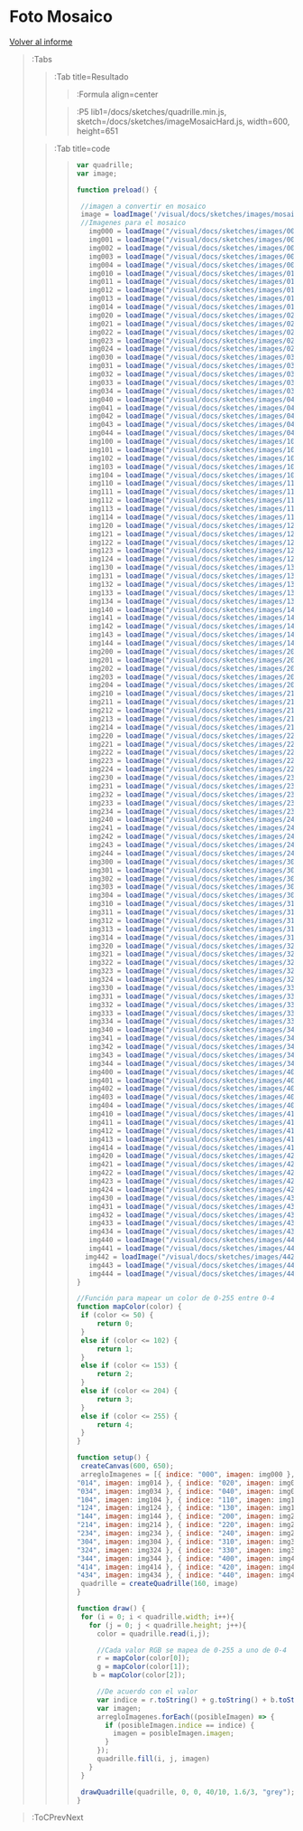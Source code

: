 # Foto Mosaico

[Volver al informe](/docs/workshops/informeHardware)

> :Tabs
> > :Tab title=Resultado
> > 
> > > :Formula align=center
> >
> > > :P5 lib1=/docs/sketches/quadrille.min.js, sketch=/docs/sketches/imageMosaicHard.js, width=600, height=651
>
> > :Tab title=code
> >
> > 
> > > ```javascript
> > >var quadrille;
> > >var image;
> > >
> > >function preload() {
> > >
> > >  //imagen a convertir en mosaico
> > >  image = loadImage('/visual/docs/sketches/images/mosaico/gato_mosaico.jpg');
> > >  //Imagenes para el mosaico
> > >    img000 = loadImage("/visual/docs/sketches/images/000.jfif");
> > >    img001 = loadImage("/visual/docs/sketches/images/001.jfif");
> > >    img002 = loadImage("/visual/docs/sketches/images/002.jfif");
> > >    img003 = loadImage("/visual/docs/sketches/images/003.jfif");
> > >    img004 = loadImage("/visual/docs/sketches/images/004.jfif");
> > >    img010 = loadImage("/visual/docs/sketches/images/010.jfif");
> > >    img011 = loadImage("/visual/docs/sketches/images/011.jfif");
> > >    img012 = loadImage("/visual/docs/sketches/images/012.jfif");
> > >    img013 = loadImage("/visual/docs/sketches/images/013.jfif");
> > >    img014 = loadImage("/visual/docs/sketches/images/014.jfif");
> > >    img020 = loadImage("/visual/docs/sketches/images/020.jfif");
> > >    img021 = loadImage("/visual/docs/sketches/images/021.jfif");
> > >    img022 = loadImage("/visual/docs/sketches/images/022.jfif");
> > >    img023 = loadImage("/visual/docs/sketches/images/023.jfif");
> > >    img024 = loadImage("/visual/docs/sketches/images/024.jfif");
> > >    img030 = loadImage("/visual/docs/sketches/images/030.jfif");
> > >    img031 = loadImage("/visual/docs/sketches/images/031.jfif");
> > >    img032 = loadImage("/visual/docs/sketches/images/032.jfif");
> > >    img033 = loadImage("/visual/docs/sketches/images/033.jfif");
> > >    img034 = loadImage("/visual/docs/sketches/images/034.jfif");
> > >    img040 = loadImage("/visual/docs/sketches/images/040.jfif");
> > >    img041 = loadImage("/visual/docs/sketches/images/041.jfif");
> > >    img042 = loadImage("/visual/docs/sketches/images/042.jfif");
> > >    img043 = loadImage("/visual/docs/sketches/images/043.jfif");
> > >    img044 = loadImage("/visual/docs/sketches/images/044.jfif");
> > >    img100 = loadImage("/visual/docs/sketches/images/100.jfif");
> > >    img101 = loadImage("/visual/docs/sketches/images/101.jfif");
> > >    img102 = loadImage("/visual/docs/sketches/images/102.jfif");
> > >    img103 = loadImage("/visual/docs/sketches/images/103.jfif");
> > >    img104 = loadImage("/visual/docs/sketches/images/104.jfif");
> > >    img110 = loadImage("/visual/docs/sketches/images/110.jfif");
> > >    img111 = loadImage("/visual/docs/sketches/images/111.jfif");
> > >    img112 = loadImage("/visual/docs/sketches/images/112.jfif");
> > >    img113 = loadImage("/visual/docs/sketches/images/113.jfif");
> > >    img114 = loadImage("/visual/docs/sketches/images/114.jfif");
> > >    img120 = loadImage("/visual/docs/sketches/images/120.jfif");
> > >    img121 = loadImage("/visual/docs/sketches/images/121.jfif");
> > >    img122 = loadImage("/visual/docs/sketches/images/122.jfif");
> > >    img123 = loadImage("/visual/docs/sketches/images/123.jfif");
> > >    img124 = loadImage("/visual/docs/sketches/images/124.jfif");
> > >    img130 = loadImage("/visual/docs/sketches/images/130.jfif");
> > >    img131 = loadImage("/visual/docs/sketches/images/131.jfif");
> > >    img132 = loadImage("/visual/docs/sketches/images/132.jfif");
> > >    img133 = loadImage("/visual/docs/sketches/images/133.jfif");
> > >    img134 = loadImage("/visual/docs/sketches/images/134.jfif");
> > >    img140 = loadImage("/visual/docs/sketches/images/140.jfif");
> > >    img141 = loadImage("/visual/docs/sketches/images/141.jfif");
> > >    img142 = loadImage("/visual/docs/sketches/images/142.jfif");
> > >    img143 = loadImage("/visual/docs/sketches/images/143.jfif");
> > >    img144 = loadImage("/visual/docs/sketches/images/144.jfif");
> > >    img200 = loadImage("/visual/docs/sketches/images/200.jfif");
> > >    img201 = loadImage("/visual/docs/sketches/images/201.jfif");
> > >    img202 = loadImage("/visual/docs/sketches/images/202.jfif");
> > >    img203 = loadImage("/visual/docs/sketches/images/203.jfif");
> > >    img204 = loadImage("/visual/docs/sketches/images/204.jfif");
> > >    img210 = loadImage("/visual/docs/sketches/images/210.jfif");
> > >    img211 = loadImage("/visual/docs/sketches/images/211.jfif");
> > >    img212 = loadImage("/visual/docs/sketches/images/212.jfif");
> > >    img213 = loadImage("/visual/docs/sketches/images/213.jfif");
> > >    img214 = loadImage("/visual/docs/sketches/images/214.jfif");
> > >    img220 = loadImage("/visual/docs/sketches/images/220.jfif");
> > >    img221 = loadImage("/visual/docs/sketches/images/221.jfif");
> > >    img222 = loadImage("/visual/docs/sketches/images/222.jfif");
> > >    img223 = loadImage("/visual/docs/sketches/images/223.jfif");
> > >    img224 = loadImage("/visual/docs/sketches/images/224.jfif");
> > >    img230 = loadImage("/visual/docs/sketches/images/230.jfif");
> > >    img231 = loadImage("/visual/docs/sketches/images/231.jfif");
> > >    img232 = loadImage("/visual/docs/sketches/images/232.jfif");
> > >    img233 = loadImage("/visual/docs/sketches/images/233.jfif");
> > >    img234 = loadImage("/visual/docs/sketches/images/234.jfif");
> > >    img240 = loadImage("/visual/docs/sketches/images/240.jfif");
> > >    img241 = loadImage("/visual/docs/sketches/images/241.jfif");
> > >    img242 = loadImage("/visual/docs/sketches/images/242.jfif");
> > >    img243 = loadImage("/visual/docs/sketches/images/243.jfif");
> > >    img244 = loadImage("/visual/docs/sketches/images/244.jfif");
> > >    img300 = loadImage("/visual/docs/sketches/images/300.jfif");
> > >    img301 = loadImage("/visual/docs/sketches/images/301.jfif");
> > >    img302 = loadImage("/visual/docs/sketches/images/302.jfif");
> > >    img303 = loadImage("/visual/docs/sketches/images/303.jfif");
> > >    img304 = loadImage("/visual/docs/sketches/images/304.jfif");
> > >    img310 = loadImage("/visual/docs/sketches/images/310.jfif");
> > >    img311 = loadImage("/visual/docs/sketches/images/311.jfif");
> > >    img312 = loadImage("/visual/docs/sketches/images/312.jfif");
> > >    img313 = loadImage("/visual/docs/sketches/images/313.jfif");
> > >    img314 = loadImage("/visual/docs/sketches/images/314.jfif");
> > >    img320 = loadImage("/visual/docs/sketches/images/320.jfif");
> > >    img321 = loadImage("/visual/docs/sketches/images/321.jfif");
> > >    img322 = loadImage("/visual/docs/sketches/images/322.jfif");
> > >    img323 = loadImage("/visual/docs/sketches/images/323.jfif");
> > >    img324 = loadImage("/visual/docs/sketches/images/324.jfif");
> > >    img330 = loadImage("/visual/docs/sketches/images/330.jfif");
> > >    img331 = loadImage("/visual/docs/sketches/images/331.jfif");
> > >    img332 = loadImage("/visual/docs/sketches/images/332.jfif");
> > >    img333 = loadImage("/visual/docs/sketches/images/333.jfif");
> > >    img334 = loadImage("/visual/docs/sketches/images/334.jfif");
> > >    img340 = loadImage("/visual/docs/sketches/images/340.jfif");
> > >    img341 = loadImage("/visual/docs/sketches/images/341.jfif");
> > >    img342 = loadImage("/visual/docs/sketches/images/342.jfif");
> > >    img343 = loadImage("/visual/docs/sketches/images/343.jfif");
> > >    img344 = loadImage("/visual/docs/sketches/images/344.jfif");
> > >    img400 = loadImage("/visual/docs/sketches/images/400.jfif");
> > >    img401 = loadImage("/visual/docs/sketches/images/401.jfif");
> > >    img402 = loadImage("/visual/docs/sketches/images/402.jfif");
> > >    img403 = loadImage("/visual/docs/sketches/images/403.jfif");
> > >    img404 = loadImage("/visual/docs/sketches/images/404.jfif");
> > >    img410 = loadImage("/visual/docs/sketches/images/410.jfif");
> > >    img411 = loadImage("/visual/docs/sketches/images/411.jfif");
> > >    img412 = loadImage("/visual/docs/sketches/images/412.jfif");
> > >    img413 = loadImage("/visual/docs/sketches/images/413.jfif");
> > >    img414 = loadImage("/visual/docs/sketches/images/414.jfif");
> > >    img420 = loadImage("/visual/docs/sketches/images/420.jfif");
> > >    img421 = loadImage("/visual/docs/sketches/images/421.jfif");
> > >    img422 = loadImage("/visual/docs/sketches/images/422.jfif");
> > >    img423 = loadImage("/visual/docs/sketches/images/423.jfif");
> > >    img424 = loadImage("/visual/docs/sketches/images/424.jfif");
> > >    img430 = loadImage("/visual/docs/sketches/images/430.jfif");
> > >    img431 = loadImage("/visual/docs/sketches/images/431.jfif");
> > >    img432 = loadImage("/visual/docs/sketches/images/432.jfif");
> > >    img433 = loadImage("/visual/docs/sketches/images/433.jfif");
> > >    img434 = loadImage("/visual/docs/sketches/images/434.jfif");
> > >    img440 = loadImage("/visual/docs/sketches/images/440.jfif");
> > >    img441 = loadImage("/visual/docs/sketches/images/441.jfif");
> > >   img442 = loadImage("/visual/docs/sketches/images/442.jfif");
> > >    img443 = loadImage("/visual/docs/sketches/images/443.jfif");
> > >    img444 = loadImage("/visual/docs/sketches/images/444.jfif");
> > >}
> > >
> > >//Función para mapear un color de 0-255 entre 0-4 
> > >function mapColor(color) {
> > >  if (color <= 50) {
> > >      return 0;
> > >  }
> > >  else if (color <= 102) {
> > >      return 1;
> > >  }
> > >  else if (color <= 153) {
> > >      return 2;
> > >  }
> > >  else if (color <= 204) {
> > >      return 3;
> > >  }
> > >  else if (color <= 255) {
> > >      return 4;
> > >  }
> > >}
> > >
> > >function setup() {
> > >  createCanvas(600, 650);
> > >  arregloImagenes = [{ indice: "000", imagen: img000 }, { indice: "001", imagen: img001 }, { indice: "002", imagen: img002 }, { indice: "003", imagen: img003 }, { indice: "004", imagen: img004 }, { indice: "010", imagen: img010 }, { indice: "011", imagen: img011 }, { indice: "012", imagen: img012 }, { indice: "013", imagen: img013 }, { indice: 
> > >"014", imagen: img014 }, { indice: "020", imagen: img020 }, { indice: "021", imagen: img021 }, { indice: "022", imagen: img022 }, { indice: "023", imagen: img023 }, { indice: "024", imagen: img024 }, { indice: "030", imagen: img030 }, { indice: "031", imagen: img031 }, { indice: "032", imagen: img032 }, { indice: "033", imagen: img033 }, { indice: 
> > >"034", imagen: img034 }, { indice: "040", imagen: img040 }, { indice: "041", imagen: img041 }, { indice: "042", imagen: img042 }, { indice: "043", imagen: img043 }, { indice: "044", imagen: img044 }, { indice: "100", imagen: img100 }, { indice: "101", imagen: img101 }, { indice: "102", imagen: img102 }, { indice: "103", imagen: img103 }, { indice: 
> > >"104", imagen: img104 }, { indice: "110", imagen: img110 }, { indice: "111", imagen: img111 }, { indice: "112", imagen: img112 }, { indice: "113", imagen: img113 }, { indice: "114", imagen: img114 }, { indice: "120", imagen: img120 }, { indice: "121", imagen: img121 }, { indice: "122", imagen: img122 }, { indice: "123", imagen: img123 }, { indice: 
> > >"124", imagen: img124 }, { indice: "130", imagen: img130 }, { indice: "131", imagen: img131 }, { indice: "132", imagen: img132 }, { indice: "133", imagen: img133 }, { indice: "134", imagen: img134 }, { indice: "140", imagen: img140 }, { indice: "141", imagen: img141 }, { indice: "142", imagen: img142 }, { indice: "143", imagen: img143 }, { indice: 
> > >"144", imagen: img144 }, { indice: "200", imagen: img200 }, { indice: "201", imagen: img201 }, { indice: "202", imagen: img202 }, { indice: "203", imagen: img203 }, { indice: "204", imagen: img204 }, { indice: "210", imagen: img210 }, { indice: "211", imagen: img211 }, { indice: "212", imagen: img212 }, { indice: "213", imagen: img213 }, { indice: 
> > >"214", imagen: img214 }, { indice: "220", imagen: img220 }, { indice: "221", imagen: img221 }, { indice: "222", imagen: img222 }, { indice: "223", imagen: img223 }, { indice: "224", imagen: img224 }, { indice: "230", imagen: img230 }, { indice: "231", imagen: img231 }, { indice: "232", imagen: img232 }, { indice: "233", imagen: img233 }, { indice: 
> > >"234", imagen: img234 }, { indice: "240", imagen: img240 }, { indice: "241", imagen: img241 }, { indice: "242", imagen: img242 }, { indice: "243", imagen: img243 }, { indice: "244", imagen: img244 }, { indice: "300", imagen: img300 }, { indice: "301", imagen: img301 }, { indice: "302", imagen: img302 }, { indice: "303", imagen: img303 }, { indice: 
> > >"304", imagen: img304 }, { indice: "310", imagen: img310 }, { indice: "311", imagen: img311 }, { indice: "312", imagen: img312 }, { indice: "313", imagen: img313 }, { indice: "314", imagen: img314 }, { indice: "320", imagen: img320 }, { indice: "321", imagen: img321 }, { indice: "322", imagen: img322 }, { indice: "323", imagen: img323 }, { indice: 
> > >"324", imagen: img324 }, { indice: "330", imagen: img330 }, { indice: "331", imagen: img331 }, { indice: "332", imagen: img332 }, { indice: "333", imagen: img333 }, { indice: "334", imagen: img334 }, { indice: "340", imagen: img340 }, { indice: "341", imagen: img341 }, { indice: "342", imagen: img342 }, { indice: "343", imagen: img343 }, { indice: 
> > >"344", imagen: img344 }, { indice: "400", imagen: img400 }, { indice: "401", imagen: img401 }, { indice: "402", imagen: img402 }, { indice: "403", imagen: img403 }, { indice: "404", imagen: img404 }, { indice: "410", imagen: img410 }, { indice: "411", imagen: img411 }, { indice: "412", imagen: img412 }, { indice: "413", imagen: img413 }, { indice: 
> > >"414", imagen: img414 }, { indice: "420", imagen: img420 }, { indice: "421", imagen: img421 }, { indice: "422", imagen: img422 }, { indice: "423", imagen: img423 }, { indice: "424", imagen: img424 }, { indice: "430", imagen: img430 }, { indice: "431", imagen: img431 }, { indice: "432", imagen: img432 }, { indice: "433", imagen: img433 }, { indice: 
> > >"434", imagen: img434 }, { indice: "440", imagen: img440 }, { indice: "441", imagen: img441 }, { indice: "442", imagen: img442 }, { indice: "443", imagen: img443 }, { indice: "444", imagen: img444 }]
> > >  quadrille = createQuadrille(160, image)
> > >}
> > >
> > >function draw() {
> > >  for (i = 0; i < quadrille.width; i++){
> > >    for (j = 0; j < quadrille.height; j++){
> > >      color = quadrille.read(i,j);
> > >
> > >      //Cada valor RGB se mapea de 0-255 a uno de 0-4
> > >      r = mapColor(color[0]);
> > >      g = mapColor(color[1]);
> > >     b = mapColor(color[2]);
> > >
> > >      //De acuerdo con el valor
> > >      var indice = r.toString() + g.toString() + b.toString();
> > >      var imagen;
> > >      arregloImagenes.forEach((posibleImagen) => {
> > >        if (posibleImagen.indice == indice) {
> > >          imagen = posibleImagen.imagen;
> > >        }
> > >      });
> > >      quadrille.fill(i, j, imagen)
> > >    }
> > >  }
> > >
> > >  drawQuadrille(quadrille, 0, 0, 40/10, 1.6/3, "grey");
> > >}
> > > ```

> :ToCPrevNext